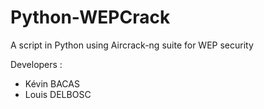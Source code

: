 # Python-WEPCrack
A script in Python using Aircrack-ng suite for WEP security

Developers :
- Kévin BACAS
- Louis DELBOSC
